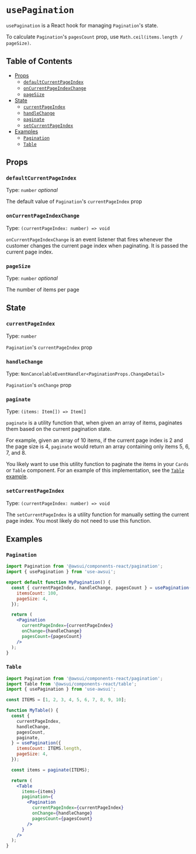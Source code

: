 # `usePagination`

`usePagination` is a React hook for managing `Pagination`'s state.

To calculate `Pagination`'s `pagesCount` prop, use
`Math.ceil(items.length / pageSize)`.

## Table of Contents

- [Props](#props)
  - [`defaultCurrentPageIndex`](#defaultcurrentpageindex)
  - [`onCurrentPageIndexChange`](#oncurrentpageindexchange)
  - [`pageSize`](#pagesize)
- [State](#state)
  - [`currentPageIndex`](#currentpageindex)
  - [`handleChange`](#handlechange)
  - [`paginate`](#paginate)
  - [`setCurrentPageIndex`](#setcurrentpageindex)
- [Examples](#examples)
  - [`Pagination`](#pagination)
  - [`Table`](#table)

## Props

### `defaultCurrentPageIndex`

Type: `number` _optional_

The default value of `Pagination`'s `currentPageIndex` prop

### `onCurrentPageIndexChange`

Type: `(currentPageIndex: number) => void`

`onCurrentPageIndexChange` is an event listener that fires whenever the customer
changes the current page index when paginating. It is passed the current page
index.

### `pageSize`

Type: `number` _optional_

The number of items per page

## State

### `currentPageIndex`

Type: `number`

`Pagination`'s `currentPageIndex` prop

### `handleChange`

Type: `NonCancelableEventHandler<PaginationProps.ChangeDetail>`

`Pagination`'s `onChange` prop

### `paginate`

Type: `(items: Item[]) => Item[]`

`paginate` is a utility function that, when given an array of items, paginates
them based on the current pagination state.

For example, given an array of 10 items, if the current page index is 2 and the
page size is 4, `paginate` would return an array containing only items 5, 6, 7,
and 8.

You likely want to use this utility function to paginate the items in your
`Cards` or `Table` component. For an example of this implementation, see the
[`Table` example](#table).

### `setCurrentPageIndex`

Type: `(currentPageIndex: number) => void`

The `setCurrentPageIndex` is a utility function for manually setting the
current page index. You most likely do not need to use this function.

## Examples

### `Pagination`

```jsx
import Pagination from '@awsui/components-react/pagination';
import { usePagination } from 'use-awsui';

export default function MyPagination() {
  const { currentPageIndex, handleChange, pagesCount } = usePagination({
    itemsCount: 100,
    pageSize: 4,
  });

  return (
    <Pagination
      currentPageIndex={currentPageIndex}
      onChange={handleChange}
      pagesCount={pagesCount}
    />
  );
}
```

### `Table`

```jsx
import Pagination from '@awsui/components-react/pagination';
import Table from '@awsui/components-react/table';
import { usePagination } from 'use-awsui';

const ITEMS = [1, 2, 3, 4, 5, 6, 7, 8, 9, 10];

function MyTable() {
  const {
    currentPageIndex,
    handleChange,
    pagesCount,
    paginate,
  } = usePagination({
    itemsCount: ITEMS.length,
    pageSize: 4,
  });

  const items = paginate(ITEMS);

  return (
    <Table
      items={items}
      pagination={
        <Pagination
          currentPageIndex={currentPageIndex}
          onChange={handleChange}
          pagesCount={pagesCount}
        />
      }
    />
  );
}
```
